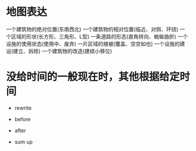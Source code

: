 
# 地图表达
一个建筑物的绝对位置(东南西北)
一个建筑物的相对位置(临近、对侧、环绕)
一个区域的形状(长方形、三角形、L型)
一条道路的形态(直角转向、蜿蜒曲折)
一个设施的使用状态(使用中、废弃)
一片区域的植被(覆盖、空空如也)
一个设施的建设(建立、拆除)
一个建筑物的改造(建缤小移位)

# 没给时间的一般现在时，其他根据给定时间

- rewrite

- before

- after

- sum up

